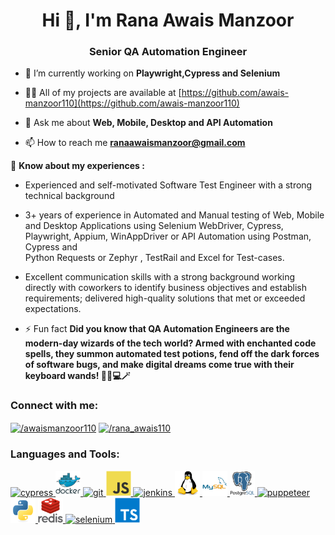 <h1 align="center">Hi 👋, I'm Rana Awais Manzoor</h1>
<h3 align="center">Senior QA Automation Engineer</h3>

- 🔭 I’m currently working on **Playwright,Cypress and Selenium**

- 👨‍💻 All of my projects are available at [https://github.com/awais-manzoor110](https://github.com/awais-manzoor110)

- 💬 Ask me about **Web, Mobile, Desktop and API Automation**

- 📫 How to reach me **ranaawaismanzoor@gmail.com**


📄 **Know about my experiences :**

- Experienced and self-motivated Software Test Engineer with a strong technical     background
 - 3+ years of experience in Automated and Manual testing of Web, Mobile and Desktop          Applications using Selenium WebDriver, Cypress, Playwright, Appium, WinAppDriver or API Automation using Postman, Cypress and  
   Python Requests or Zephyr , TestRail and Excel for Test-cases.  
 - Excellent communication skills with a strong background working directly with coworkers to identify business objectives and establish requirements; delivered high-quality solutions that met or exceeded 
   expectations.

- ⚡ Fun fact **Did you know that QA Automation Engineers are the modern-day wizards of the tech world? Armed with enchanted code spells, they summon automated test potions, fend off the dark forces of software bugs, and make digital dreams come true with their keyboard wands! 🧙‍♂️💻🪄**

<h3 align="left">Connect with me:</h3>
<p align="left">
<a href="https://linkedin.com/in//awaismanzoor110" target="blank"><img align="center" src="https://raw.githubusercontent.com/rahuldkjain/github-profile-readme-generator/master/src/images/icons/Social/linked-in-alt.svg" alt="/awaismanzoor110" height="30" width="40" /></a>
<a href="https://instagram.com//rana_awais110" target="blank"><img align="center" src="https://raw.githubusercontent.com/rahuldkjain/github-profile-readme-generator/master/src/images/icons/Social/instagram.svg" alt="/rana_awais110" height="30" width="40" /></a>
</p>

<h3 align="left">Languages and Tools:</h3>
<p align="left"> <a href="https://www.cypress.io" target="_blank" rel="noreferrer"> <img src="https://raw.githubusercontent.com/simple-icons/simple-icons/6e46ec1fc23b60c8fd0d2f2ff46db82e16dbd75f/icons/cypress.svg" alt="cypress" width="40" height="40"/> </a> <a href="https://www.docker.com/" target="_blank" rel="noreferrer"> <img src="https://raw.githubusercontent.com/devicons/devicon/master/icons/docker/docker-original-wordmark.svg" alt="docker" width="40" height="40"/> </a> <a href="https://git-scm.com/" target="_blank" rel="noreferrer"> <img src="https://www.vectorlogo.zone/logos/git-scm/git-scm-icon.svg" alt="git" width="40" height="40"/> </a> <a href="https://developer.mozilla.org/en-US/docs/Web/JavaScript" target="_blank" rel="noreferrer"> <img src="https://raw.githubusercontent.com/devicons/devicon/master/icons/javascript/javascript-original.svg" alt="javascript" width="40" height="40"/> </a> <a href="https://www.jenkins.io" target="_blank" rel="noreferrer"> <img src="https://www.vectorlogo.zone/logos/jenkins/jenkins-icon.svg" alt="jenkins" width="40" height="40"/> </a> <a href="https://www.linux.org/" target="_blank" rel="noreferrer"> <img src="https://raw.githubusercontent.com/devicons/devicon/master/icons/linux/linux-original.svg" alt="linux" width="40" height="40"/> </a> <a href="https://www.mysql.com/" target="_blank" rel="noreferrer"> <img src="https://raw.githubusercontent.com/devicons/devicon/master/icons/mysql/mysql-original-wordmark.svg" alt="mysql" width="40" height="40"/> </a> <a href="https://www.postgresql.org" target="_blank" rel="noreferrer"> <img src="https://raw.githubusercontent.com/devicons/devicon/master/icons/postgresql/postgresql-original-wordmark.svg" alt="postgresql" width="40" height="40"/> </a> <a href="https://github.com/puppeteer/puppeteer" target="_blank" rel="noreferrer"> <img src="https://www.vectorlogo.zone/logos/pptrdev/pptrdev-official.svg" alt="puppeteer" width="40" height="40"/> </a> <a href="https://www.python.org" target="_blank" rel="noreferrer"> <img src="https://raw.githubusercontent.com/devicons/devicon/master/icons/python/python-original.svg" alt="python" width="40" height="40"/> </a> <a href="https://redis.io" target="_blank" rel="noreferrer"> <img src="https://raw.githubusercontent.com/devicons/devicon/master/icons/redis/redis-original-wordmark.svg" alt="redis" width="40" height="40"/> </a> <a href="https://www.selenium.dev" target="_blank" rel="noreferrer"> <img src="https://raw.githubusercontent.com/detain/svg-logos/780f25886640cef088af994181646db2f6b1a3f8/svg/selenium-logo.svg" alt="selenium" width="40" height="40"/> </a> <a href="https://www.typescriptlang.org/" target="_blank" rel="noreferrer"> <img src="https://raw.githubusercontent.com/devicons/devicon/master/icons/typescript/typescript-original.svg" alt="typescript" width="40" height="40"/> </a> </p>
